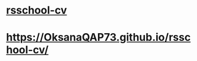 # [rsschool-cv](https://OksanaQAP73.github.io/rsschool-cv/cv)
# https://OksanaQAP73.github.io/rsschool-cv/
